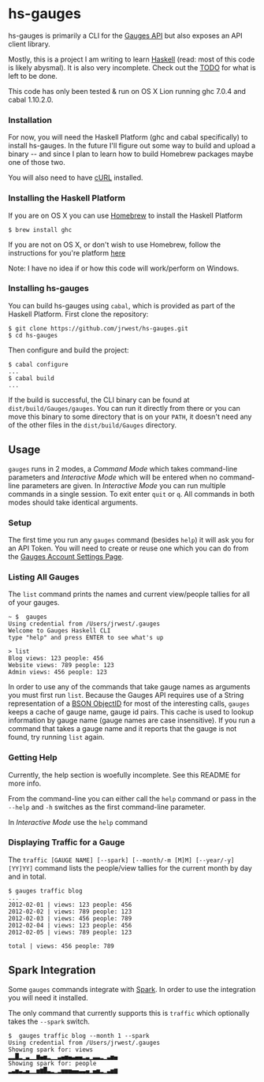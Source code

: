 # hs-gauges

hs-gauges is primarily a CLI for the [Gauges API](http://get.gaug.es/) but also exposes an API client library. 

Mostly, this is a project I am writing to learn [Haskell](http://www.haskell.org/haskellwiki/Haskell) (read: most of this code is likely abysmal). It is also very incomplete. Check out the [TODO](https://github.com/jrwest/hs-gauges/blob/master/TODO.md) for what is left to be done. 

This code has only been tested & run on OS X Lion running ghc 7.0.4 and cabal 1.10.2.0.

### Installation

For now, you will need the Haskell Platform (ghc and cabal specifically) to install hs-gauges. In the future I'll figure out some way to build and upload a binary -- and since I plan to learn how to build Homebrew packages maybe one of those two. 

You will also need to have [cURL](http://curl.haxx.se/) installed.

### Installing the Haskell Platform

If you are on OS X you can use [Homebrew](http://mxcl.github.com/homebrew/) to install the Haskell Platform

	$ brew install ghc

If you are not on OS X, or don't wish to use Homebrew, follow the instructions for you're platform [here](http://hackage.haskell.org/platform/)

Note: I have no idea if or how this code will work/perform on Windows.

### Installing hs-gauges

You can build hs-gauges using `cabal`, which is provided as part of the Haskell Platform. First clone the repository:

	$ git clone https://github.com/jrwest/hs-gauges.git
	$ cd hs-gauges

Then configure and build the project:

	$ cabal configure
	...
	$ cabal build
	...

If the build is successful, the CLI binary can be found at `dist/build/Gauges/gauges`. You can run it directly from there or you can move this binary to some directory that is on your `PATH`, it doesn't need any of the other files in the `dist/build/Gauges` directory.

## Usage 

`gauges` runs in 2 modes, a *Command Mode* which takes command-line parameters and *Interactive Mode* which will be entered when no command-line parameters are given. In *Interactive Mode* you can run multiple commands in a single session. To exit enter `quit` or `q`. All commands in both modes should take identical arguments. 

### Setup

The first time you run any `gauges` command (besides `help`) it will ask you for an API Token. You will need to create or reuse one which you can do from the [Gauges Account Settings Page](https://secure.gaug.es/dashboard#/account/clients).

### Listing All Gauges

The `list` command prints the names and current view/people tallies for all of your gauges.

	~ $  gauges                                                                                                                                                                                       	
	Using credential from /Users/jrwest/.gauges
	Welcome to Gauges Haskell CLI
	type "help" and press ENTER to see what's up

	> list
	Blog views: 123 people: 456
	Website views: 789 people: 123
	Admin views: 456 people: 123

In order to use any of the commands that take gauge names as arguments you must first run `list`. Because the Gauges API requires use of a String representation of a [BSON ObjectID](http://www.mongodb.org/display/DOCS/Object+IDs) for most of the interesting calls, `gauges` keeps a cache of gauge name, gauge id pairs. This cache is used to lookup information by gauge name (gauge names are case insensitive). If you run a command that takes a gauge name and it reports that the gauge is not found, try running `list` again. 

### Getting Help

Currently, the help section is woefully incomplete. See this README for more info. 

From the command-line you can either call the `help` command or pass in the `--help` and `-h` switches as the first command-line parameter. 

In *Interactive Mode* use the `help` command

### Displaying Traffic for a Gauge

The `traffic [GAUGE NAME] [--spark] [--month/-m [M]M] [--year/-y] [YY]YY]` command lists the people/view tallies for the current month by day and in total. 

	$ gauges traffic blog
	...
	2012-02-01 | views: 123 people: 456
	2012-02-02 | views: 789 people: 123
	2012-02-03 | views: 456 people: 789
	2012-02-04 | views: 123 people: 456
	2012-02-05 | views: 789 people: 123

	total | views: 456 people: 789

## Spark Integration

Some `gauges` commands integrate with [Spark](https://github.com/holman/spark). In order to use the integration you will need it installed. 

The only command that currently supports this is `traffic` which optionally takes the `--spark` switch.

	$  gauges traffic blog --month 1 --spark                                                                                                           
	Using credential from /Users/jrwest/.gauges
	Showing spark for: views
	▂▂█▂▁▃▁▁▆▄▅▂▁▁▃▄▅▄▃▄▄▂▃▁▃▃▂▁▃▅▄
	Showing spark for: people
	▂▃▅▃▂▄▁▁▅▆█▃▂▁▂▅▅▅▄▄▃▃▄▁▄▅▂▁▃▅▆


